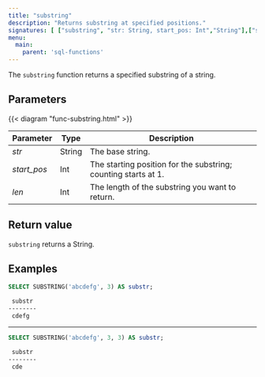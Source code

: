 ```yaml
---
title: "substring"
description: "Returns substring at specified positions."
signatures: [ ["substring", "str: String, start_pos: Int","String"],["substring", "str: String, start_pos: Int, len: Int","String"] ]
menu:
  main:
    parent: 'sql-functions'
---
```


The `substring` function returns a specified substring of a string.

## Parameters

{{< diagram "func-substring.html" >}}

Parameter | Type | Description
----------|------|------------
_str_ | String | The base string.
_start&lowbar;pos_ | Int | The starting position for the substring; counting starts at 1.
_len_ | Int | The length of the substring you want to return.

## Return value

`substring` returns a String.

## Examples

```sql
SELECT SUBSTRING('abcdefg', 3) AS substr;
```
```bash
 substr
--------
 cdefg
```

 <hr/>

```sql
SELECT SUBSTRING('abcdefg', 3, 3) AS substr;
```
```bash
 substr
--------
 cde
```
